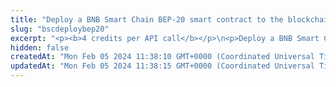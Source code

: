 ```yaml
---
title: "Deploy a BNB Smart Chain BEP-20 smart contract to the blockchain and a virtual account"
slug: "bscdeploybep20"
excerpt: "<p><b>4 credits per API call</b></p>\n<p>Deploy a BNB Smart Chain BEP-20 smart contract. This is a helper method, which is combination of\n<a href=\"#operation/registerErc20Token\">Register new BEP20 token in the ledger</a> and <a href=\"https://apidoc.tatum.io/tag/Fungible-Tokens-(ERC-20-or-compatible)#operation/Erc20Deploy\">Deploy blockchain ERC20</a>.</p>\n<p>After deploying a contract to blockchain, the contract address will become available and must be stored within Tatum. Otherwise, it will not be possible to interact with it and starts automatic blockchain synchronization.</p>\n<p><b>Signing a transaction</b><br/>\nWhen deploying a BNB Smart Chain BEP-20 smart contract to the blockchain and a virtual account, you are charged a fee for the transaction, and you must sign the transaction with the private key of the blockchain address from which the fee will be deducted.</p>\n<p>Providing the private key in the API is not a secure way of signing transactions, because the private key can be stolen or exposed. Your private keys should never leave your security perimeter. You should use the private keys only for testing a solution you are building on the <b>testnet</b> of a blockchain.</p>\n<p>For signing transactions on the <b>mainnet</b>, we strongly recommend that you use the Tatum <a href=\"https://github.com/tatumio/tatum-kms\" target=\"_blank\">Key Management System (KMS)</a> and provide the signature ID instead of the private key in the API. Alternatively, you can use the <a href=\"https://github.com/tatumio/tatum-js/tree/v2\" target=\"_blank\">Tatum JavaScript client</a>.</p>"
hidden: false
createdAt: "Mon Feb 05 2024 11:38:10 GMT+0000 (Coordinated Universal Time)"
updatedAt: "Mon Feb 05 2024 11:38:15 GMT+0000 (Coordinated Universal Time)"
---
```

